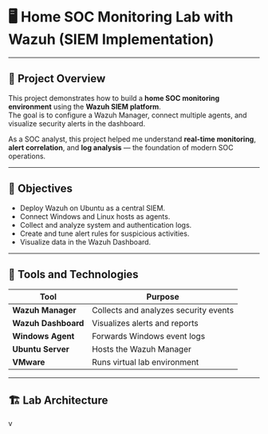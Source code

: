 
# 🖥️ Home SOC Monitoring Lab with Wazuh (SIEM Implementation)  

---

## 📘 Project Overview
This project demonstrates how to build a **home SOC monitoring environment** using the **Wazuh SIEM platform**.  
The goal is to configure a Wazuh Manager, connect multiple agents, and visualize security alerts in the dashboard.

As a SOC analyst, this project helped me understand **real-time monitoring**, **alert correlation**, and **log analysis** — the foundation of modern SOC operations.

---

## 🎯 Objectives
- Deploy Wazuh on Ubuntu as a central SIEM.  
- Connect Windows and Linux hosts as agents.  
- Collect and analyze system and authentication logs.  
- Create and tune alert rules for suspicious activities.  
- Visualize data in the Wazuh Dashboard.

---

## 🧰 Tools and Technologies
| Tool | Purpose |
|------|----------|
| **Wazuh Manager** | Collects and analyzes security events |
| **Wazuh Dashboard** | Visualizes alerts and reports |
| **Windows Agent** | Forwards Windows event logs |
| **Ubuntu Server** | Hosts the Wazuh Manager |
| **VMware** | Runs virtual lab environment |

---

## 🏗️ Lab Architecture



v










